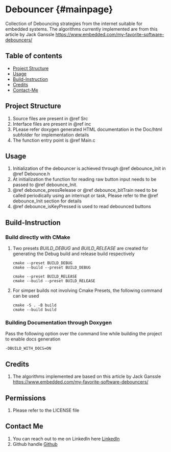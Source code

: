 # Debouncer {#mainpage}

Collection of Debouncing strategies from the internet suitable for embedded systems. The algorithms currently implemented are from this article by Jack Ganssle <https://www.embedded.com/my-favorite-software-debouncers/>

## Table of contents

- [Project Structure](#project-structure)
- [Usage](#project-structure)
- [Build-Instruction](#build-instruction)
- [Credits](#credits)
- [Contact-Me](#contact-me)

## Project Structure

1. Source files are present in @ref Src
2. Interface files are present in @ref inc
3. PLease refer doxygen generated HTML documentation in the Doc/html subfolder for implementation details
4. The function entry point is @ref Main.c

## Usage

1. Initialization of the debouncer is achieved through @ref debounce_Init in @ref Debounce.h
2. At initialization the function for reading raw button input needs to be passed to @ref debounce_Init.
3. @ref debounce_pressRelease or @ref debounce_bitTrain need to be called periodically using an interrupt or task, Please refer to the @ref debounce_Init section for details
4. @ref debounce_isKeyPressed is used to read debounced buttons

## Build-Instruction

### Build directly with CMake

1. Two presets *BUILD_DEBUG* and *BUILD_RELEASE* are created for generating the Debug build and release build respectively

    ```code
    cmake --preset BUILD_DEBUG
    cmake --build --preset BUILD_DEBUG
    ```

    ```code
    cmake --preset BUILD_RELEASE
    cmake --build --preset BUILD_RELEASE
    ```

2. For simper builds not involving Cmake Presets, the following command can be used

    ```code
    cmake -S . -B build
    cmake --build build
    ```

### Building Documentation through Doxygen

Pass the following option over the command line while building the project to
enable docs generation

```code
-DBUILD_WITH_DOCS=ON 
```

## Credits

1. The algorithms implemented are based on this article by Jack Ganssle
<https://www.embedded.com/my-favorite-software-debouncers/>

## Permissions

1. Please refer to the LICENSE file

## Contact Me

1. You can reach out to me on LinkedIn here [LinkedIn](https://www.linkedin.com/in/vishal-keshava-murthy-8a2ba1a7/)
2. Github handle [Github](https://github.com/VKM96)
